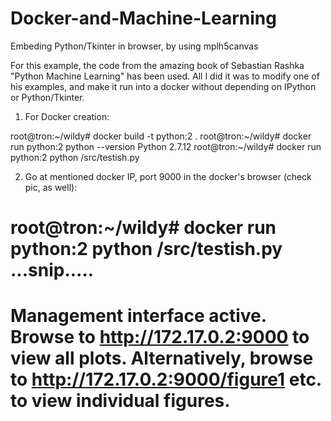 # Docker-and-Machine-Learning 
Embeding Python/Tkinter in browser, by using  mplh5canvas

For this example, the code from the amazing book of Sebastian Rashka "Python Machine Learning" has been used. 
All I did it was to modify one of his examples, and make it run into a docker without depending on IPython or Python/Tkinter.



1) For Docker creation: 


root@tron:~/wildy# docker build -t python:2 .
root@tron:~/wildy# docker run python:2 python --version
Python 2.7.12
root@tron:~/wildy# docker run python:2 python /src/testish.py



2) Go at mentioned docker IP, port 9000 in the docker's browser (check pic, as well):

root@tron:~/wildy# docker run python:2 python /src/testish.py
...snip.....
============================================================================================
Management interface active. Browse to http://172.17.0.2:9000 to view all plots.
Alternatively, browse to http://172.17.0.2:9000/figure1 etc. to view individual figures.
============================================================================================

